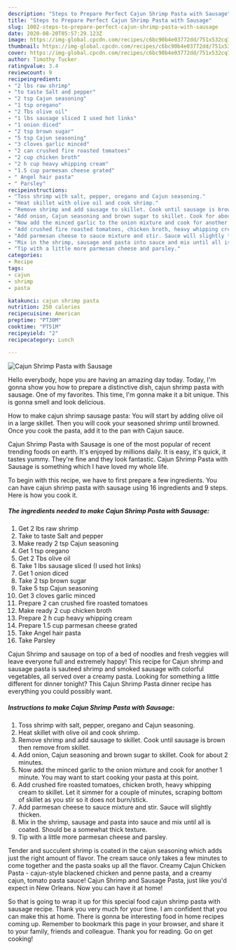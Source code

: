 ```yaml
---
description: "Steps to Prepare Perfect Cajun Shrimp Pasta with Sausage"
title: "Steps to Prepare Perfect Cajun Shrimp Pasta with Sausage"
slug: 1002-steps-to-prepare-perfect-cajun-shrimp-pasta-with-sausage
date: 2020-08-20T05:57:29.123Z
image: https://img-global.cpcdn.com/recipes/c6bc90b4e03772dd/751x532cq70/cajun-shrimp-pasta-with-sausage-recipe-main-photo.jpg
thumbnail: https://img-global.cpcdn.com/recipes/c6bc90b4e03772dd/751x532cq70/cajun-shrimp-pasta-with-sausage-recipe-main-photo.jpg
cover: https://img-global.cpcdn.com/recipes/c6bc90b4e03772dd/751x532cq70/cajun-shrimp-pasta-with-sausage-recipe-main-photo.jpg
author: Timothy Tucker
ratingvalue: 3.4
reviewcount: 9
recipeingredient:
- "2 lbs raw shrimp"
- "to taste Salt and pepper"
- "2 tsp Cajun seasoning"
- "1 tsp oregano"
- "2 Tbs olive oil"
- "1 lbs sausage sliced I used hot links"
- "1 onion diced"
- "2 tsp brown sugar"
- "5 tsp Cajun seasoning"
- "3 cloves garlic minced"
- "2 can crushed fire roasted tomatoes"
- "2 cup chicken broth"
- "2 h cup heavy whipping cream"
- "1.5 cup parmesan cheese grated"
- " Angel hair pasta"
- " Parsley"
recipeinstructions:
- "Toss shrimp with salt, pepper, oregano and Cajun seasoning."
- "Heat skillet with olive oil and cook shrimp."
- "Remove shrimp and add sausage to skillet. Cook until sausage is brown then remove from skillet."
- "Add onion, Cajun seasoning and brown sugar to skillet. Cook for about 2 minutes."
- "Now add the minced garlic to the onion mixture and cook for another 1 minute. You may want to start cooking your pasta at this point."
- "Add crushed fire roasted tomatoes, chicken broth, heavy whipping cream to skillet. Let it simmer for a couple of minutes, scraping bottom of skillet as you stir so it does not burn/stick."
- "Add parmesan cheese to sauce mixture and stir. Sauce will slightly thicken."
- "Mix in the shrimp, sausage and pasta into sauce and mix until all is coated. Should be a somewhat thick texture."
- "Tip with a little more parmesan cheese and parsley."
categories:
- Recipe
tags:
- cajun
- shrimp
- pasta

katakunci: cajun shrimp pasta 
nutrition: 250 calories
recipecuisine: American
preptime: "PT30M"
cooktime: "PT51M"
recipeyield: "2"
recipecategory: Lunch

---
```



![Cajun Shrimp Pasta with Sausage](https://img-global.cpcdn.com/recipes/c6bc90b4e03772dd/751x532cq70/cajun-shrimp-pasta-with-sausage-recipe-main-photo.jpg)

Hello everybody, hope you are having an amazing day today. Today, I'm gonna show you how to prepare a distinctive dish, cajun shrimp pasta with sausage. One of my favorites. This time, I'm gonna make it a bit unique. This is gonna smell and look delicious.

How to make cajun shrimp sausage pasta: You will start by adding olive oil in a large skillet. Then you will cook your seasoned shrimp until browned. Once you cook the pasta, add it to the pan with Cajun sauce.

Cajun Shrimp Pasta with Sausage is one of the most popular of recent trending foods on earth. It's enjoyed by millions daily. It is easy, it's quick, it tastes yummy. They're fine and they look fantastic. Cajun Shrimp Pasta with Sausage is something which I have loved my whole life.


To begin with this recipe, we have to first prepare a few ingredients. You can have cajun shrimp pasta with sausage using 16 ingredients and 9 steps. Here is how you cook it.

<!--inarticleads1-->

##### The ingredients needed to make Cajun Shrimp Pasta with Sausage:

1. Get 2 lbs raw shrimp
1. Take to taste Salt and pepper
1. Make ready 2 tsp Cajun seasoning
1. Get 1 tsp oregano
1. Get 2 Tbs olive oil
1. Take 1 lbs sausage sliced (I used hot links)
1. Get 1 onion diced
1. Take 2 tsp brown sugar
1. Take 5 tsp Cajun seasoning
1. Get 3 cloves garlic minced
1. Prepare 2 can crushed fire roasted tomatoes
1. Make ready 2 cup chicken broth
1. Prepare 2 h cup heavy whipping cream
1. Prepare 1.5 cup parmesan cheese grated
1. Take  Angel hair pasta
1. Take  Parsley


Cajun Shrimp and sausage on top of a bed of noodles and fresh veggies will leave everyone full and extremely happy! This recipe for Cajun shrimp and sausage pasta is sauteed shrimp and smoked sausage with colorful vegetables, all served over a creamy pasta. Looking for something a little different for dinner tonight? This Cajun Shrimp Pasta dinner recipe has everything you could possibly want. 

<!--inarticleads2-->

##### Instructions to make Cajun Shrimp Pasta with Sausage:

1. Toss shrimp with salt, pepper, oregano and Cajun seasoning.
1. Heat skillet with olive oil and cook shrimp.
1. Remove shrimp and add sausage to skillet. Cook until sausage is brown then remove from skillet.
1. Add onion, Cajun seasoning and brown sugar to skillet. Cook for about 2 minutes.
1. Now add the minced garlic to the onion mixture and cook for another 1 minute. You may want to start cooking your pasta at this point.
1. Add crushed fire roasted tomatoes, chicken broth, heavy whipping cream to skillet. Let it simmer for a couple of minutes, scraping bottom of skillet as you stir so it does not burn/stick.
1. Add parmesan cheese to sauce mixture and stir. Sauce will slightly thicken.
1. Mix in the shrimp, sausage and pasta into sauce and mix until all is coated. Should be a somewhat thick texture.
1. Tip with a little more parmesan cheese and parsley.


Tender and succulent shrimp is coated in the cajun seasoning which adds just the right amount of flavor. The cream sauce only takes a few minutes to come together and the pasta soaks up all the flavor. Creamy Cajun Chicken Pasta - cajun-style blackened chicken and penne pasta, and a creamy cajun, tomato pasta sauce! Cajun Shrimp and Sausage Pasta, just like you&#39;d expect in New Orleans. Now you can have it at home! 

So that is going to wrap it up for this special food cajun shrimp pasta with sausage recipe. Thank you very much for your time. I am confident that you can make this at home. There is gonna be interesting food in home recipes coming up. Remember to bookmark this page in your browser, and share it to your family, friends and colleague. Thank you for reading. Go on get cooking!
